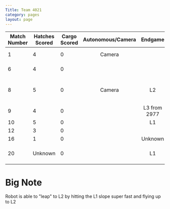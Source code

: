 ```yaml
---
Title: Team 4021
category: pages
layout: page
---
```

Match Number|Hatches Scored|Cargo Scored|Autonomous/Camera|Endgame |Notable Features|
------------|--------------|------------|:---------------:|:------:|----------------|
1           |4             |0           |Camera           |        |Varsity Bot     |
6           |4             |0           |                 |        |Varsity Bot     |
8           |5             |0           |Camera           |L2      |JV Bot, ramp jumps to L2|
9           |4             |0           |                 |L3 from 2977|JV          |
10          |5             |0           |                 |L1      |JV              |
12          |3             |0           |                 |        |Varsity         |
16          |1             |0           |                 |Unknown |JV              |
20          |Unknown       |0           |                 |L1      |Lost track of numbers|

# Big Note
Robot is able to "leap" to L2 by hitting the L1 slope super fast and flying up to L2
